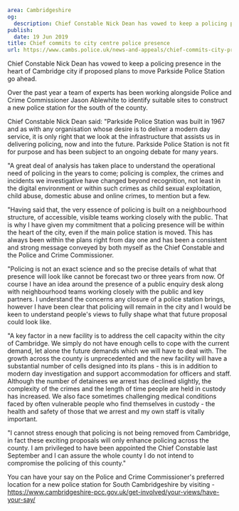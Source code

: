```yaml
area: Cambridgeshire
og:
  description: Chief Constable Nick Dean has vowed to keep a policing presence in the heart of Cambridge city if proposed plans to move Parkside Police Station go ahead.
publish:
  date: 19 Jun 2019
title: Chief commits to city centre police presence
url: https://www.cambs.police.uk/news-and-appeals/chief-commits-city-presence
```

Chief Constable Nick Dean has vowed to keep a policing presence in the heart of Cambridge city if proposed plans to move Parkside Police Station go ahead.

Over the past year a team of experts has been working alongside Police and Crime Commissioner Jason Ablewhite to identify suitable sites to construct a new police station for the south of the county.

Chief Constable Nick Dean said: "Parkside Police Station was built in 1967 and as with any organisation whose desire is to deliver a modern day service, it is only right that we look at the infrastructure that assists us in delivering policing, now and into the future. Parkside Police Station is not fit for purpose and has been subject to an ongoing debate for many years.

"A great deal of analysis has taken place to understand the operational need of policing in the years to come; policing is complex, the crimes and incidents we investigative have changed beyond recognition, not least in the digital environment or within such crimes as child sexual exploitation, child abuse, domestic abuse and online crimes, to mention but a few.

"Having said that, the very essence of policing is built on a neighbourhood structure, of accessible, visible teams working closely with the public. That is why I have given my commitment that a policing presence will be within the heart of the city, even if the main police station is moved. This has always been within the plans right from day one and has been a consistent and strong message conveyed by both myself as the Chief Constable and the Police and Crime Commissioner.

"Policing is not an exact science and so the precise details of what that presence will look like cannot be forecast two or three years from now. Of course I have an idea around the presence of a public enquiry desk along with neighbourhood teams working closely with the public and key partners. I understand the concerns any closure of a police station brings, however I have been clear that policing will remain in the city and I would be keen to understand people's views to fully shape what that future proposal could look like.

"A key factor in a new facility is to address the cell capacity within the city of Cambridge. We simply do not have enough cells to cope with the current demand, let alone the future demands which we will have to deal with. The growth across the county is unprecedented and the new facility will have a substantial number of cells designed into its plans - this is in addition to modern day investigation and support accommodation for officers and staff. Although the number of detainees we arrest has declined slightly, the complexity of the crimes and the length of time people are held in custody has increased. We also face sometimes challenging medical conditions faced by often vulnerable people who find themselves in custody - the health and safety of those that we arrest and my own staff is vitally important.

"I cannot stress enough that policing is not being removed from Cambridge, in fact these exciting proposals will only enhance policing across the county. I am privileged to have been appointed the Chief Constable last September and I can assure the whole county I do not intend to compromise the policing of this county."

You can have your say on the Police and Crime Commissioner's preferred location for a new police station for South Cambridgeshire by visiting - https://www.cambridgeshire-pcc.gov.uk/get-involved/your-views/have-your-say/
